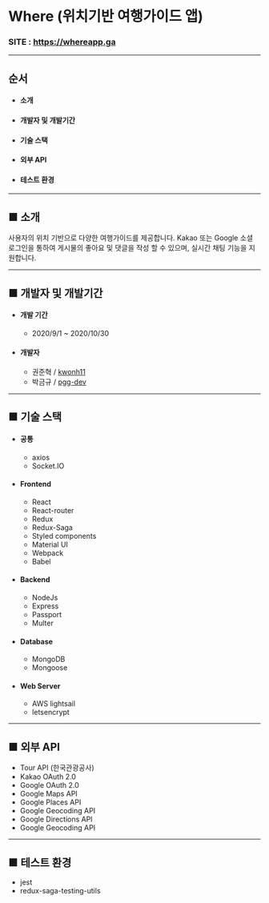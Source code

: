 # Where (위치기반 여행가이드 앱)

### SITE : https://whereapp.ga

---

## 순서

- #### 소개
- #### 개발자 및 개발기간
- #### 기술 스택
- #### 외부 API
- #### 테스트 환경

---

## ■ 소개

사용자의 위치 기반으로 다양한 여행가이드를 제공합니다. Kakao 또는 Google 소셜 로그인을 통하여 게시물의 좋아요 및 댓글을 작성 할 수 있으며, 실시간 채팅 기능을 지원합니다.

---

## ■ 개발자 및 개발기간

- #### 개발 기간

  - 2020/9/1 ~ 2020/10/30

- #### 개발자

  - 권준혁 / [kwonh11](https://github.com/kwonh11)
  - 박금규 / [pgg-dev](https://github.com/pgg-dev)

---

## ■ 기술 스택

- #### 공통

  - axios
  - Socket.IO

- #### Frontend

  - React
  - React-router
  - Redux
  - Redux-Saga
  - Styled components
  - Material UI
  - Webpack
  - Babel

- #### Backend

  - NodeJs
  - Express
  - Passport
  - Multer

- #### Database

  - MongoDB
  - Mongoose

- #### Web Server
  - AWS lightsail
  - letsencrypt

---

## ■ 외부 API

- Tour API (한국관광공사)
- Kakao OAuth 2.0
- Google OAuth 2.0
- Google Maps API
- Google Places API
- Google Geocoding API
- Google Directions API
- Google Geocoding API

---

## ■ 테스트 환경

- jest
- redux-saga-testing-utils
